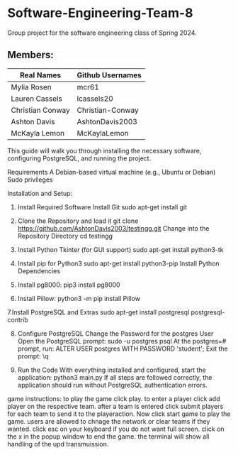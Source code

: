 # Software-Engineering-Team-8
Group project for the software engineering class of Spring 2024.

## Members:
| Real Names | Github Usernames|
| ------------- | ------------- |
| Mylia Rosen  | mcr61  |
| Lauren Cassels  | lcassels20 |
| Christian Conway | Christian-Conway |
| Ashton Davis | AshtonDavis2003 |
| McKayla Lemon |   McKaylaLemon  |


This guide will walk you through installing the necessary software, configuring PostgreSQL, and running the project.

Requirements
A Debian-based virtual machine (e.g., Ubuntu or Debian)
Sudo privileges

Installation and Setup:

1. Install Required Software
Install Git
sudo apt-get install git


2. Clone the Repository and load it
git clone https://github.com/AshtonDavis2003/testingg.git
Change into the Repository Directory
cd testingg

3. Install Python Tkinter (for GUI support)
sudo apt-get install python3-tk

4. Install pip for Python3
sudo apt-get install python3-pip
Install Python Dependencies

5. Install pg8000:
pip3 install pg8000

6. Install Pillow:
python3 -m pip install Pillow

7.Install PostgreSQL and Extras
sudo apt-get install postgresql postgresql-contrib

8. Configure PostgreSQL
Change the Password for the postgres User
Open the PostgreSQL prompt:
sudo -u postgres psql
At the postgres=# prompt, run:
ALTER USER postgres WITH PASSWORD 'student';
Exit the prompt:
\q


9. Run the Code
With everything installed and configured, start the application:
python3 main.py
If all steps are followed correctly, the application should run without PostgreSQL authentication errors.

game instructions:
to play the game click play.
to enter a player click add player on the respective team.
after a team is entered click submit players for each team to send it to the playeraction.
Now click start game to play the game.
users are allowed to chnage the network or clear teams if they wanted.
click esc on your keyboard if you do not want full screen.
click on the x in the popup window to end the game.
the terminal will show all handling of the upd transmuission.
